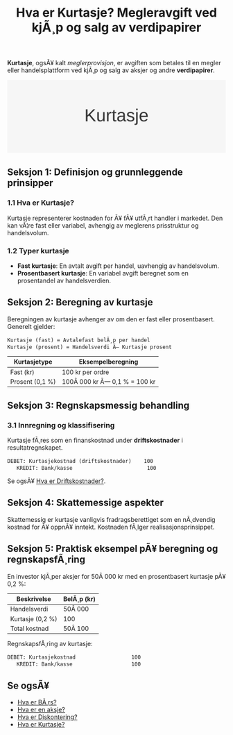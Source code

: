 ﻿---
title: "Hva er Kurtasje? Megleravgift ved kjÃ¸p og salg av verdipapirer"
meta_title: "Hva er Kurtasje? Megleravgift ved kjÃ¸p og salg av verdipapirer"
meta_description: '**Kurtasje**, ogsÃ¥ kalt *meglerprovisjon*, er avgiften som betales til en megler eller handelsplattform ved kjÃ¸p og salg av aksjer og andre **verdipapirer**.'
slug: kurtasje
type: blog
layout: pages/single
---

**Kurtasje**, ogsÃ¥ kalt *meglerprovisjon*, er avgiften som betales til en megler eller handelsplattform ved kjÃ¸p og salg av aksjer og andre **verdipapirer**.

![Illustrasjon med teksten Kurtasje](kurtasje-image.svg)

## Seksjon 1: Definisjon og grunnleggende prinsipper

### 1.1 Hva er Kurtasje?

Kurtasje representerer kostnaden for Ã¥ fÃ¥ utfÃ¸rt handler i markedet. Den kan vÃ¦re fast eller variabel, avhengig av meglerens prisstruktur og handelsvolum.

### 1.2 Typer kurtasje

- **Fast kurtasje**: En avtalt avgift per handel, uavhengig av handelsvolum.
- **Prosentbasert kurtasje**: En variabel avgift beregnet som en prosentandel av handelsverdien.

## Seksjon 2: Beregning av kurtasje

Beregningen av kurtasje avhenger av om den er fast eller prosentbasert. Generelt gjelder:

```text
Kurtasje (fast) = Avtalefast belÃ¸p per handel
Kurtasje (prosent) = Handelsverdi Ã— Kurtasje prosent
```

| Kurtasjetype         | Eksempelberegning                     |
| --------------------- | ------------------------------------- |
| Fast (kr)             | 100 kr per ordre                      |
| Prosent (0,1 %)       | 100Â 000 kr Ã— 0,1 % = 100 kr           |

## Seksjon 3: Regnskapsmessig behandling

### 3.1 Innregning og klassifisering

Kurtasje fÃ¸res som en finanskostnad under **driftskostnader** i resultatregnskapet.

```text
DEBET: Kurtasjekostnad (driftskostnader)    100
   KREDIT: Bank/kasse                        100
```

Se ogsÃ¥ [Hva er Driftskostnader?](/blogs/regnskap/hva-er-driftskostnader "Hva er Driftskostnader? Definisjon og Eksempler").

## Seksjon 4: Skattemessige aspekter

Skattemessig er kurtasje vanligvis fradragsberettiget som en nÃ¸dvendig kostnad for Ã¥ oppnÃ¥ inntekt. Kostnaden fÃ¸lger realisasjonsprinsippet.

## Seksjon 5: Praktisk eksempel pÃ¥ beregning og regnskapsfÃ¸ring

En investor kjÃ¸per aksjer for 50Â 000 kr med en prosentbasert kurtasje pÃ¥ 0,2 %:

| Beskrivelse           | BelÃ¸p (kr)                        |
| --------------------- | --------------------------------- |
| Handelsverdi          | 50Â 000                            |
| Kurtasje (0,2 %)      | 100                               |
| Total kostnad         | 50Â 100                            |

RegnskapsfÃ¸ring av kurtasje:

```text
DEBET: Kurtasjekostnad                  100
   KREDIT: Bank/kasse                   100
```

## Se ogsÃ¥

* [Hva er BÃ¸rs?](/blogs/regnskap/bors "Hva er BÃ¸rs? En Guide til Norsk BÃ¸rs og Aksjehandel")
* [Hva er en aksje?](/blogs/regnskap/hva-er-en-aksje "Hva er en Aksje?")
* [Hva er Diskontering?](/blogs/regnskap/hva-er-diskontering "Hva er Diskontering? Prinsipper og Praktiske Eksempler")
* [Hva er Kurtasje?](/blogs/regnskap/kurtasje "Hva er Kurtasje? Megleravgift ved kjÃ¸p og salg av verdipapirer")






